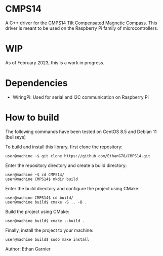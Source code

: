 # CMPS14
A C++ driver for the [CMPS14 Tilt Compensated Magnetic Compass](https://ca.robotshop.com/products/tilt-compensated-magnetic-compass-cmps14). This driver is meant to be used on the Raspberry Pi family of microcontrollers.

# WIP
As of February 2023, this is a work in progress.

# Dependencies
- WiringPi: Used for serial and I2C communication on Raspberry Pi

# How to build
The following commands have been tested on CentOS 8.5 and Debian 11 (bullseye)


To build and install this library, first clone the repository:
```console
user@machine ~$ git clone https://github.com/EthanG78/CMPS14.git
```
Enter the repository directory and create a build directory:
```console
user@machine ~$ cd CMPS14/
user@machine CMPS14$ mkdir build
```
Enter the build directory and configure the project using CMake:
```console
user@machine CMPS14$ cd build/
user@machine build$ cmake -S .. -B .
```
Build the project using CMake:
```console
user@machine build$ cmake --build .
```
Finally, install the project to your machine:
```console
user@machine build$ sudo make install
```

Author: Ethan Garnier